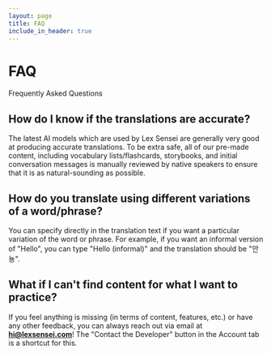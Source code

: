 ```yaml
---
layout: page
title: FAQ
include_in_header: true
---
```


# FAQ

Frequently Asked Questions
<br>

## **How do I know if the translations are accurate?**

The latest AI models which are used by Lex Sensei are generally very good at producing accurate translations. To be extra safe, all of our pre-made content, including vocabulary lists/flashcards, storybooks, and initial conversation messages is manually reviewed by native speakers to ensure that it is as natural-sounding as possible.
<br>

## **How do you translate using different variations of a word/phrase?**

You can specify directly in the translation text if you want a particular variation of the word or phrase. For example, if you want an informal version of "Hello", you can type "Hello (informal)" and the translation should be "안뇽".
<br>

## **What if I can't find content for what I want to practice?**

If you feel anything is missing (in terms of content, features, etc.) or have any other feedback, you can always reach out via email at **hi@lexsensei.com**! The "Contact the Developer" button in the Account tab is a shortcut for this.
<br>
